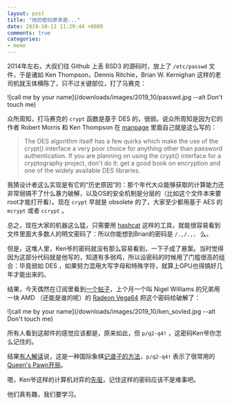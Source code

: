```yaml
---
layout: post
title: "他的密码原来是..."
date: 2019-10-11 11:29:44 +0800
comments: true
categories:
- memo
---
```


2014年左右，大叔们往 Github 上丢 BSD3 的源码时，放上了 `/etc/passwd` 文件，于是诸如 Ken Thompson，Dennis Ritchie，Brian W. Kernighan 这样的老司机就玉体横陈了，只不过关键部位，打了马赛克：

![call me by your name](/downloads/images/2019_10/passwd.jpg --alt Don't touch me)

众所周知，打马赛克的 `crypt` 函数是基于 DES 的，很弱。说众所周知是因为它的作者 Robert Morris 和 Ken Thompson 在 [manpage](http://man7.org/linux/man-pages/man3/crypt.3.html) 里面自己就是这么写的：

> The DES algorithm itself has a few quirks which make the use of the crypt() interface a very poor choice for anything other than password authentication. If you are planning on using the crypt() interface for a cryptography project, don't do it: get a good book on encryption and one of the widely available DES libraries.

我猜设计者这么实现是有它的“历史原因”的：那个年代大众能够获取的计算能力还非常弱搞不了什么暴力破解，以及OS的安全机制是分层的（比如这个文件本来要root才能打开看）。现在 `crypt` 早就是 obsolete 的了，大家至少都用基于 AES 的 `mcrypt` 或者 `ccrypt` 。

总之，现在大家的机器这么猛，只需要用 [hashcat](https://hashcat.net/wiki/) 这样的工具，就能很容易看到文件里面大多数人的明文密码了：所以你能想到Brian的密码是 `/.,/.,，` 么。

但是，这堆人里，Ken爷的密码就没有那么容易看到，一下子成了悬案。当时觉得因为这部分代码就是他写的，知道有多弱鸡，所以设密码的时候用了门槛很高的组合：毕竟弱如 DES ，如果努力混用大写字母和特殊字符，就算上GPU也得搞好几年才能出来的。

结果，今天偶然在订阅里看到[一个帖子](https://inbox.vuxu.org/tuhs/CACCFpdx_6oeyNkgH_5jgfxbxWbZ6VtOXQNKOsonHPF2=747ZOw@mail.gmail.com/)，上个月一个叫 Nigel Williams 的兄弟用一块 AMD （还能是谁的呢）的 [Radeon Vega64](https://www.amd.com/en/products/graphics/radeon-rx-vega-64) 把这个密码给破解了：

![call me by your name](/downloads/images/2019_10/ken_sovled.jpg --alt Don't touch me)

所有人看到这邮件的感觉应该都是，原来如此，但 `p/q2-q4!` ，这密码Ken爷你怎么记住的。

结果[有人解读](https://www.theregister.co.uk/2019/10/09/ken_thompsons_old_unix_password_cracked/)说，这是一种国际象棋[记谱子的方法](https://en.wikipedia.org/wiki/Descriptive_notation)，`p/q2-q4!` 表示了很常用的[Queen's Pawn开局](https://en.wikibooks.org/wiki/Chess_Opening_Theory/1._d4)。

嗯，Ken爷这样的计算机对弈的[先驱](https://www.chessprogramming.org/index.php?title=Ken_Thompson)，记住这样的密码应该不是难事吧。

他们真有趣，我们要学习。